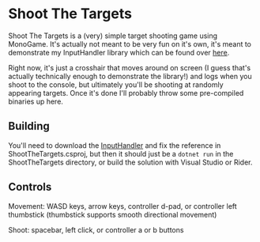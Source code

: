 # Shoot The Targets

Shoot The Targets is a (very) simple target shooting game using MonoGame.
It's actually not meant to be very fun on it's own, it's meant to demonstrate my InputHandler library which can be found over [here](https://github.com/calebstein1/InputHandler).

Right now, it's just a crosshair that moves around on screen (I guess that's actually technically enough to demonstrate the library!) and logs when you shoot to the console, but ultimately you'll be shooting at randomly appearing targets.
Once it's done I'll probably throw some pre-compiled binaries up here.

## Building

You'll need to download the [InputHandler](https://github.com/calebstein1/InputHandler) and fix the reference in ShootTheTargets.csproj, but then it should just be a `dotnet run` in the ShootTheTargets directory, or build the solution with Visual Studio or Rider.

## Controls

Movement: WASD keys, arrow keys, controller d-pad, or controller left thumbstick (thumbstick supports smooth directional movement)

Shoot: spacebar, left click, or controller a or b buttons
